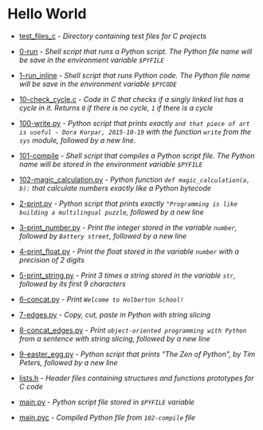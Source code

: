 # Hello World

- [test_files_c](https://github.com/KristiSeraj/holbertonschool-higher_level_programming/tree/main/0x00-python-hello_world/test_files_c) - *Directory containing test files for C projects*

- [0-run](https://github.com/KristiSeraj/holbertonschool-higher_level_programming/blob/main/0x00-python-hello_world/0-run) - *Shell script that runs a Python script. The Python file name will be save in the environment variable `$PYFILE`*

- [1-run_inline](https://github.com/KristiSeraj/holbertonschool-higher_level_programming/blob/main/0x00-python-hello_world/1-run_inline) - *Shell script that runs Python code. The Python file name will be save in the environment variable `$PYCODE`*

- [10-check_cycle.c](https://github.com/KristiSeraj/holbertonschool-higher_level_programming/blob/main/0x00-python-hello_world/10-check_cycle.c) - *Code in C that checks if a singly linked list has a cycle in it. Returns `0` if there is no cycle, `1` if there is a cycle*

- [100-write.py](https://github.com/KristiSeraj/holbertonschool-higher_level_programming/blob/main/0x00-python-hello_world/100-write.py) - *Python script that prints exactly `and that piece of art is useful - Dora Korpar, 2015-10-19` with the function `write` from the `sys` module, followed by a new line.*

- [101-compile](https://github.com/KristiSeraj/holbertonschool-higher_level_programming/blob/main/0x00-python-hello_world/101-compile) - *Shell script that compiles a Python script file. The Python name will be stored in the environment variable `$PYFILE`*

- [102-magic_calculation.py](https://github.com/KristiSeraj/holbertonschool-higher_level_programming/blob/main/0x00-python-hello_world/102-magic_calculation.py) - *Python function `def magic_calculation(a, b):` that calculate numbers exactly like a Python bytecode*

- [2-print.py](https://github.com/KristiSeraj/holbertonschool-higher_level_programming/blob/main/0x00-python-hello_world/2-print.py) - *Python script that prints exactly `"Programming is like building a multilingual puzzle`, followed by a new line*

- [3-print_number.py](https://github.com/KristiSeraj/holbertonschool-higher_level_programming/blob/main/0x00-python-hello_world/3-print_number.py) - *Print the integer stored in the variable `number`, followed by `Battery street`, followed by a new line*

- [4-print_float.py](https://github.com/KristiSeraj/holbertonschool-higher_level_programming/blob/main/0x00-python-hello_world/4-print_float.py) - *Print the float stored in the variable `number` with a precision of 2 digits*

- [5-print_string.py](https://github.com/KristiSeraj/holbertonschool-higher_level_programming/blob/main/0x00-python-hello_world/5-print_string.py) - *Print 3 times a string stored in the variable `str`, followed by its first 9 characters*

- [6-concat.py](https://github.com/KristiSeraj/holbertonschool-higher_level_programming/blob/main/0x00-python-hello_world/6-concat.py) - *Print `Welcome to Holberton School!`*

- [7-edges.py](https://github.com/KristiSeraj/holbertonschool-higher_level_programming/blob/main/0x00-python-hello_world/7-edges.py) - *Copy, cut, paste in Python with string slicing*

- [8-concat_edges.py](https://github.com/KristiSeraj/holbertonschool-higher_level_programming/blob/main/0x00-python-hello_world/8-concat_edges.py) - *Print `object-oriented programming with Python` from a sentence with string slicing, followed by a new line*

- [9-easter_egg.py](https://github.com/KristiSeraj/holbertonschool-higher_level_programming/blob/main/0x00-python-hello_world/9-easter_egg.py) - *Python script that prints "The Zen of Python", by Tim Peters, followed by a new line*

- [lists.h](https://github.com/KristiSeraj/holbertonschool-higher_level_programming/blob/main/0x00-python-hello_world/lists.h) - *Header files containing structures and functions prototypes for C code*

- [main.py](https://github.com/KristiSeraj/holbertonschool-higher_level_programming/blob/main/0x00-python-hello_world/main.py) - *Python script file stored in `$PYFILE` variable*

- [main.pyc](https://github.com/KristiSeraj/holbertonschool-higher_level_programming/blob/main/0x00-python-hello_world/main.pyc) - *Compiled Python file from `102-compile` file*
